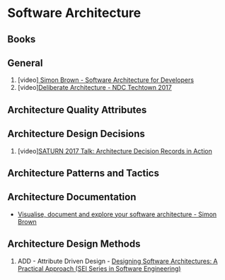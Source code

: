 # Software Architecture

## Books


## General
1. [video][ Simon Brown - Software Architecture for Developers](https://www.youtube.com/watch?v=z1xLDzx7hgw)
2. [video][Deliberate Architecture - NDC Techtown 2017](https://www.youtube.com/watch?v=9e3lflYhNd8)

## Architecture Quality Attributes



## Architecture Design Decisions

1. [video][SATURN 2017 Talk: Architecture Decision Records in Action](https://www.youtube.com/watch?v=41NVge3_cYo)


## Architecture Patterns and Tactics

## Architecture Documentation
* [Visualise, document and explore your software architecture - Simon Brown](https://www.youtube.com/watch?v=Ym9nhVZs89o)

## Architecture Design Methods
1. ADD - Attribute Driven Design - [Designing Software Architectures: A Practical Approach (SEI Series in Software Engineering)](https://www.amazon.com/Designing-Software-Architectures-Practical-Engineering/dp/0134390784)
